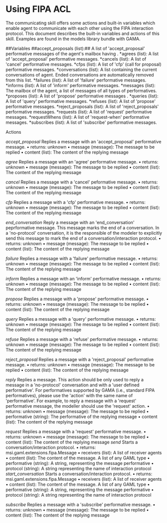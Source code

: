 
# Using FIPA ACL


The communicating skill offers some actions and built-in variables which enable agent to communicate with each other using the FIPA interaction protocol. This document describes the built-in variables and actions of this skill. Examples are found in the models library bundle with GAMA.

##Variables
##accept_proposals (list):## A list of 'accept_proposal' performative messages of the agent's mailbox having .
*agrees (list): A list of 'accept_proposal' performative messages.
*cancels (list): A list of 'cancel' performative messages.
*cfps (list): A list of 'cfp' (call for proposal) performative messages.
*conversations (list): A list containing the current conversations of agent. Ended conversations
are automatically removed from this list.
*failures (list): A list of 'failure' performative messages.
*informs (list): A list of 'inform' performative messages.
*messages (list): The mailbox of the agent, a list of messages of all types of performatives.
*proposes (list): A list of 'propose' performative messages .
*queries (list): A list of 'query' performative messages.
*refuses (list): A list of 'propose' performative messages.
*reject_proposals (list): A list of 'reject_proposals' performative messages.
*requests (list): A list of 'request' performative messages.
*requestWhens (list): A list of 'request-when' performative messages.
*subscribes (list): A list of 'subscribe' performative messages.

Actions

*accept_proposal*
Replies a message with an 'accept_proposal' performative message.
• returns: unknown
• message (message): The message to be replied
• content (list): The content of the replying message


*agree*
Replies a message with an 'agree' performative message.
• returns: unknown
• message (message): The message to be replied
• content (list): The content of the replying message

*cancel*
Replies a message with a 'cancel' peformative message.
• returns: unknown
• message (message): The message to be replied
• content (list): The content of the replying message

*cfp*
Replies a message with a 'cfp' performative message.
• returns: unknown
• message (message): The message to be replied
• content (list): The content of the replying message

*end_conversation*
Reply a message with an 'end_conversation' peprformative message. This message marks the end of a conversation. In a 'no-protocol' conversation, it is the responsible of the modeler to explicitly send this message to mark the end of a conversation/interaction protocol.
• returns: unknown
• message (message): The message to be replied
• content (list): The content of the replying message

*failure*
Replies a message with a 'failure' performative message.
• returns: unknown
• message (message): The message to be replied
• content (list): The content of the replying message

*inform*
Replies a message with an 'inform' performative message.
• returns: unknown
• message (message): The message to be replied
• content (list): The content of the replying message

*propose*
Replies a message with a 'propose' performative message.
• returns: unknown
• message (message): The message to be replied
• content (list): The content of the replying message

*query*
Replies a message with a 'query' performative message.
• returns: unknown
• message (message): The message to be replied
• content (list): The content of the replying message

*refuse*
Replies a message with a 'refuse' performative message.
• returns: unknown
• message (message): The message to be replied
• content (list): The content of the replying message

*reject_proposal*
Replies a message with a 'reject_proposal' performative message.
• returns: unknown
• message (message): The message to be replied
• content (list): The content of the replying message

*reply*
Replies a message. This action should be only used to reply a message in a 'no-protocol' conversation and with a 'user defined performative'. For performatives supported by GAMA (i.e., standard FIPA performatives), please use the 'action' with the same name of 'performative'. For example, to reply a message with a 'request' performative message, the modeller should use the 'request' action.
• returns: unknown
• message (message): The message to be replied
• performative (string): The performative of the replying message
• content (list): The content of the replying message

*request*
Replies a message with a 'request' performative message.
• returns: unknown
• message (message): The message to be replied
• content (list): The content of the replying message
*send*
Starts a conversation/interaction protocol.
• returns: msi.gaml.extensions.fipa.Message
• receivers (list): A list of receiver agents
• content (list): The content of the message. A list of any GAML type
• performative (string): A string, representing the message performative
• protocol (string): A string representing the name of interaction protocol
*start_conversation*
Starts a conversation/interaction protocol.
• returns: msi.gaml.extensions.fipa.Message
• receivers (list): A list of receiver agents
• content (list): The content of the message. A list of any GAML type
• performative (string): A string, representing the message performative
• protocol (string): A string representing the name of interaction protocol

*subscribe*
Replies a message with a 'subscribe' performative message.
• returns: unknown
• message (message): The message to be replied
• content (list): The content of the replying message